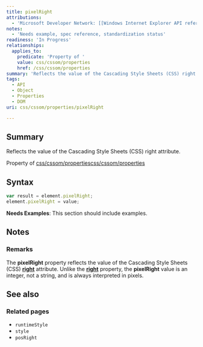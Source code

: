 ```yaml
---
title: pixelRight
attributions:
  - 'Microsoft Developer Network: [[Windows Internet Explorer API reference](http://msdn.microsoft.com/en-us/library/ie/hh828809%28v=vs.85%29.aspx) Article]'
notes:
  - 'Needs example, spec reference, standardization status'
readiness: 'In Progress'
relationships:
  applies_to:
    predicate: 'Property of '
    value: css/cssom/properties
    href: /css/cssom/properties
summary: 'Reflects the value of the Cascading Style Sheets (CSS) right attribute.'
tags:
  - API
  - Object
  - Properties
  - DOM
uri: css/cssom/properties/pixelRight

---
```

## Summary

Reflects the value of the Cascading Style Sheets (CSS) right attribute.

Property of [css/cssom/properties](/css/cssom/properties)[css/cssom/properties](/css/cssom/properties)

## Syntax

``` js
var result = element.pixelRight;
element.pixelRight = value;
```

**Needs Examples**: This section should include examples.

## Notes

### Remarks

The **pixelRight** property reflects the value of the Cascading Style Sheets (CSS) [**right**](/css/properties/right) attribute. Unlike the [**right**](/css/properties/right) property, the **pixelRight** value is an integer, not a string, and is always interpreted in pixels.

## See also

### Related pages

-   `runtimeStyle`
-   `style`
-   `posRight`
